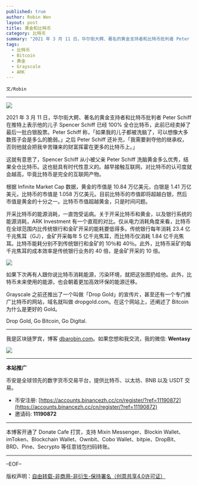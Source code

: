 ```yaml
---
published: true
author: Robin Wen
layout: post
title: 黄金和比特币
category: 比特币
summary: "2021 年 3 月 11 日，华尔街大鳄、著名的黄金支持者和比特币批判者 Peter Schiff 在推特上表示他的儿子 Spencer Schiff 已经 100% 全仓比特币，此前已经卖掉了最后一批白银股票。Peter Schiff 称，「如果我的儿子都被洗脑了，可以想像大多数孩子会是多么的脆弱。」之后 Peter Schiff 还补充，「我需要剥夺他的继承权，否则他就会把我辛苦赚来的财富挥霍在更多的比特币上。」Drop Gold, Go Bitcoin, Go Digital."
tags:
  - 比特币
  - Bitcoin
  - 黄金
  - Grayscale
  - ARK
---
```


`文/Robin`

***

![](https://cdn.dbarobin.com/00oti7k.png)

2021 年 3 月 11 日，华尔街大鳄、著名的黄金支持者和比特币批判者 Peter Schiff 在推特上表示他的儿子 Spencer Schiff 已经 100% 全仓比特币，此前已经卖掉了最后一批白银股票。Peter Schiff 称，「如果我的儿子都被洗脑了，可以想像大多数孩子会是多么的脆弱。」之后 Peter Schiff 还补充，「我需要剥夺他的继承权，否则他就会把我辛苦赚来的财富挥霍在更多的比特币上。」

这就有意思了，Spencer Schiff 从小被父亲 Peter Schiff 洗脑黄金多么优秀，结果全仓比特币。这也挺具有时代性意义的。越早接触互联网，对比特币的认可度就会越高，毕竟比特币是完全的互联网产物。

根据 Infinite Market Cap 数据，黄金的市值是 10.84 万亿美元，白银是 1.41 万亿美元，比特币的市值是 1.058 万亿美元。目前比特币的市值即将超越白银，然后市值是黄金的十分之一。比特币市值超越黄金，只是时间问题。

开采比特币的能源消耗，一直饱受诟病。关于开采比特币和黄金，以及银行系统的能源消耗，ARK Investment 有一个直观的对比。仅从电力消耗角度来看，比特币在全球范围内比传统银行和金矿开采的能耗要低得多。传统银行每年消耗 23.4 亿千兆焦耳（GJ），金矿开采每年 5 亿千兆焦耳，而比特币仅消耗 1.84 亿千兆焦耳。比特币能耗分别不到传统银行和金矿的 10％和 40％。此外，比特币采矿的每千兆焦耳的成本效率是传统银行业务的 40 倍，是金矿开采的 10 倍。

![](https://cdn.dbarobin.com/iadsndn.jpg)

如果下次再有人跟你说比特币消耗能源，污染环境，就把这张图扔给他。此外，比特币未来使用的能源，也会朝着更加高效环保的能源迁移。

Grayscale 之前还推出了一个叫做「Drop Gold」的宣传片，甚至还有一个专门推广比特币的网站，域名就叫做 dropgold.com。在这个网站上，还阐述了 Bitcoin 为什么是更好的 Gold。

Drop Gold, Go Bitcoin, Go Digital.

***

我是区块链罗宾，博客 [dbarobin.com](https://dbarobin.com/)。如果您想和我交流，我的微信: **Wentasy**

![](https://cdn.dbarobin.com/v4yywe2.png)

***

**本站推广**

币安是全球领先的数字货币交易平台，提供比特币、以太坊、BNB 以及 USDT 交易。

* 币安注册: [https://accounts.binancezh.cc/cn/register/?ref=11190872](https://accounts.binancezh.cc/cn/register/?ref=11190872)
* 邀请码: **11190872**

***

本博客开通了 Donate Cafe 打赏，支持 Mixin Messenger、Blockin Wallet、imToken、Blockchain Wallet、Ownbit、Cobo Wallet、bitpie、DropBit、BRD、Pine、Secrypto 等任意钱包扫码转账。

<center>
    <div class="--donate-button"
         data-button-id="f8b9df0d-af9a-460d-8258-d3f435445075"
    ></div>
</center>

***

–EOF–

版权声明：[自由转载-非商用-非衍生-保持署名（创意共享4.0许可证）](http://creativecommons.org/licenses/by-nc-nd/4.0/deed.zh)